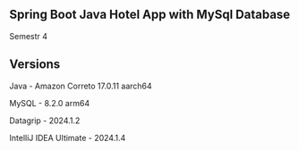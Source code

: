 ## Spring Boot Java Hotel App with MySql Database
Semestr 4

## Versions
Java - Amazon Correto 17.0.11 aarch64

MySQL - 8.2.0 arm64

Datagrip - 2024.1.2

IntelliJ IDEA Ultimate - 2024.1.4
